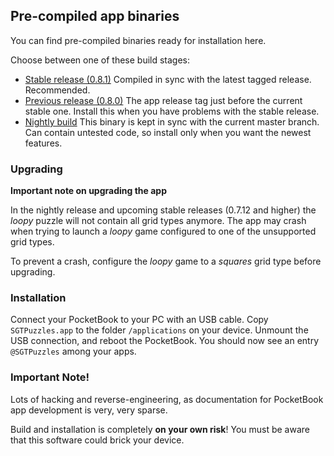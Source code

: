 ## Pre-compiled app binaries

You can find pre-compiled binaries ready for installation here.

Choose between one of these build stages:

* [Stable release (0.8.1)](https://github.com/SteffenBauer/PocketPuzzles/blob/master/release/stable/SGTPuzzles.app) Compiled in sync with the latest tagged release. Recommended.
* [Previous release (0.8.0)](https://github.com/SteffenBauer/PocketPuzzles/blob/master/release/previous/SGTPuzzles.app) The app release tag just before the current stable one. Install this when you have problems with the stable release.
* [Nightly build](https://github.com/SteffenBauer/PocketPuzzles/blob/master/release/nightly/SGTPuzzles.app) This binary is kept in sync with the current master branch. Can contain untested code, so install only when you want the newest features.

### Upgrading
**Important note on upgrading the app**

In the nightly release and upcoming stable releases (0.7.12 and higher) the *loopy* puzzle will not contain all grid types anymore. The app may crash when trying to launch a *loopy* game configured to one of the unsupported grid types.

To prevent a crash, configure the *loopy* game to a *squares* grid type before upgrading.

### Installation

Connect your PocketBook to your PC with an USB cable. Copy `SGTPuzzles.app` to the folder `/applications` on your device. Unmount the USB connection, and reboot the PocketBook. You should now see an entry `@SGTPuzzles` among your apps.

### Important Note!

Lots of hacking and reverse-engineering, as documentation for PocketBook app development is very, very sparse.

Build and installation is completely **on your own risk**! You must be aware that this software could brick your device.

